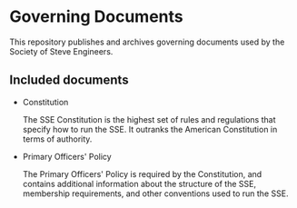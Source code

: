 Governing Documents
===================
This repository publishes and archives governing documents used by the Society
of Steve Engineers.

Included documents
------------------
* Constitution

  The SSE Constitution is the highest set of rules and regulations that specify
  how to run the SSE.  It outranks the American Constitution in terms of authority.

* Primary Officers' Policy

  The Primary Officers' Policy is required by the Constitution, and contains
  additional information about the structure of the SSE, membership
  requirements, and other conventions used to run the SSE.
